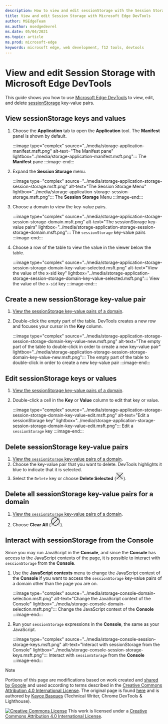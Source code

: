 ```yaml
---
description: How to view and edit sessionStorage with the Session Storage pane and the Console.
title: View and edit Session Storage with Microsoft Edge DevTools
author: MSEdgeTeam
ms.author: msedgedevrel
ms.date: 05/04/2021
ms.topic: article
ms.prod: microsoft-edge
keywords: microsoft edge, web development, f12 tools, devtools
---
```

<!-- Copyright Kayce Basques

   Licensed under the Apache License, Version 2.0 (the "License");
   you may not use this file except in compliance with the License.
   You may obtain a copy of the License at

       https://www.apache.org/licenses/LICENSE-2.0

   Unless required by applicable law or agreed to in writing, software
   distributed under the License is distributed on an "AS IS" BASIS,
   WITHOUT WARRANTIES OR CONDITIONS OF ANY KIND, either express or implied.
   See the License for the specific language governing permissions and
   limitations under the License.  -->
# View and edit Session Storage with Microsoft Edge DevTools

This guide shows you how to use [Microsoft Edge DevTools][MicrosoftEdgeDevTools] to view, edit, and delete [sessionStorage][MDNSessionStorage] key-value pairs.


<!-- ====================================================================== -->
## View sessionStorage keys and values

1.  Choose the **Application** tab to open the **Application** tool.  The **Manifest** panel is shown by default.

    :::image type="complex" source="../media/storage-application-manifest.msft.png" alt-text="The Manifest pane" lightbox="../media/storage-application-manifest.msft.png":::
       The **Manifest** pane
    :::image-end:::

1.  Expand the **Session Storage** menu.

    :::image type="complex" source="../media/storage-application-storage-session-storage.msft.png" alt-text="The Session Storage Menu" lightbox="../media/storage-application-storage-session-storage.msft.png":::
       The **Session Storage** Menu
    :::image-end:::

1.  Choose a domain to view the key-value pairs.

    :::image type="complex" source="../media/storage-application-storage-session-storage-domain.msft.png" alt-text="The sessionStorage key-value pairs" lightbox="../media/storage-application-storage-session-storage-domain.msft.png":::
       The `sessionStorage` key-value pairs
    :::image-end:::

1.  Choose a row of the table to view the value in the viewer below the table.

    :::image type="complex" source="../media/storage-application-storage-session-storage-domain-key-value-selected.msft.png" alt-text="View the value of the x-sid key" lightbox="../media/storage-application-storage-session-storage-domain-key-value-selected.msft.png":::
       View the value of the `x-sid` key
    :::image-end:::


<!-- ====================================================================== -->
## Create a new sessionStorage key-value pair

1.  [View the sessionStorage key-value pairs of a domain](#view-sessionstorage-keys-and-values).
1.  Double-click the empty part of the table.  DevTools creates a new row and focuses your cursor in the **Key** column.

    :::image type="complex" source="../media/storage-application-storage-session-storage-domain-key-value-new.msft.png" alt-text="The empty part of the table to double-click in order to create a new key-value pair" lightbox="../media/storage-application-storage-session-storage-domain-key-value-new.msft.png":::
       The empty part of the table to double-click in order to create a new key-value pair
    :::image-end:::


<!-- ====================================================================== -->
## Edit sessionStorage keys or values

1.  [View the sessionStorage key-value pairs of a domain](#view-sessionstorage-keys-and-values).
1.  Double-click a cell in the **Key** or **Value** column to edit that key or value.

    :::image type="complex" source="../media/storage-application-storage-session-storage-domain-key-value-edit.msft.png" alt-text="Edit a sessionStorage key" lightbox="../media/storage-application-storage-session-storage-domain-key-value-edit.msft.png":::
       Edit a `sessionStorage` key
    :::image-end:::


<!-- ====================================================================== -->
## Delete sessionStorage key-value pairs

1.  [View the `sessionStorage` key-value pairs of a domain](#view-sessionstorage-keys-and-values).
1.  Choose the key-value pair that you want to delete.  DevTools highlights it blue to indicate that it is selected.
1.  Select the `Delete` key or choose **Delete Selected** (![Delete Selected](../media/delete-icon.msft.png)).


<!-- ====================================================================== -->
## Delete all sessionStorage key-value pairs for a domain

1.  [View the `sessionStorage` key-value pairs of a domain](#view-sessionstorage-keys-and-values).
1.  Choose **Clear All** (![Clear All](../media/clear-icon.msft.png)).


<!-- ====================================================================== -->
## Interact with sessionStorage from the Console

Since you may run JavaScript in the **Console**, and since the **Console** has access to the JavaScript contexts of the page, it is possible to interact with `sessionStorage` from the **Console**.

1.  Use the **JavaScript contexts** menu to change the JavaScript context of the **Console** if you want to access the `sessionStorage` key-value pairs of a domain other than the page you are on.

    :::image type="complex" source="../media/storage-console-domain-selection.msft.png" alt-text="Change the JavaScript context of the Console" lightbox="../media/storage-console-domain-selection.msft.png":::
       Change the JavaScript context of the **Console**
    :::image-end:::

1.  Run your `sessionStorage` expressions in the **Console**, the same as your JavaScript.

    :::image type="complex" source="../media/storage-console-session-storage-keys.msft.png" alt-text="Interact with sessionStorage from the Console" lightbox="../media/storage-console-session-storage-keys.msft.png":::
       Interact with `sessionStorage` from the **Console**
    :::image-end:::


<!-- ====================================================================== -->
<!-- links -->

[MicrosoftEdgeDevTools]: ../../devtools-guide-chromium/index.md "Microsoft Edge  Developer tools | Microsoft Docs"

[MDNSessionStorage]: https://developer.mozilla.org/docs/Web/API/Window/sessionStorage "Window.sessionStorage | MDN"


<!-- ====================================================================== -->
> [!NOTE]
> Portions of this page are modifications based on work created and [shared by Google][GoogleSitePolicies] and used according to terms described in the [Creative Commons Attribution 4.0 International License][CCA4IL].
> The original page is found [here](https://developers.google.com/web/tools/chrome-devtools/storage/sessionstorage) and is authored by [Kayce Basques][KayceBasques] (Technical Writer, Chrome DevTools \& Lighthouse).

[![Creative Commons License](https://i.creativecommons.org/l/by/4.0/88x31.png)](https://creativecommons.org/licenses/by/4.0)
This work is licensed under a [Creative Commons Attribution 4.0 International License][CCA4IL].

[CCA4IL]: https://creativecommons.org/licenses/by/4.0
[CCby4Image]: https://i.creativecommons.org/l/by/4.0/88x31.png
[GoogleSitePolicies]: https://developers.google.com/terms/site-policies
[KayceBasques]: https://developers.google.com/web/resources/contributors#kayce-basques
